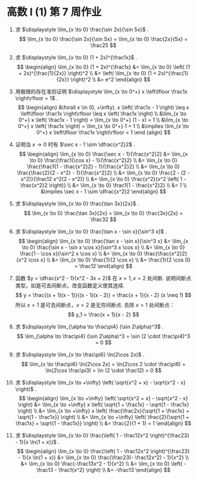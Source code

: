 # 高数 I (1) 第 7 周作业

1. 求 $\displaystyle \lim_{x \to 0} \frac{\sin 2x}{\sin 5x}$ .  
   $$
    \lim_{x \to 0} \frac{\sin 2x}{\sin 5x} =  \lim_{x \to 0} \frac{2x}{5x} = \frac25
   $$

2. 求 $\displaystyle \lim_{x \to 0} (1 + 2x)^{\frac1x}$ .  
   $$
   \begin{align}
   \lim_{x \to 0} (1 + 2x)^{\frac1x}
   &= \lim_{x \to 0} \left( (1 + 2x)^{\frac{1}{2x}} \right)^2 \\
   &= \left( \lim_{x \to 0} (1 + 2x)^{\frac{1}{2x}} \right)^2 \\
   &= e^2
   \end{align}
   $$

3. 用极限的存在准则证明 $\displaystyle \lim_{x \to 0^+} x \left\lfloor \frac1x \right\rfloor = 1$ .  
   $$
   \begin{align}
   &\forall x \in (0, +\infty). x \left( \frac1x - 1 \right) \leq x \left\lfloor \frac1x \right\rfloor \leq x \left( \frac1x \right) \\
   &\lim_{x \to 0^+} x \left( \frac1x - 1 \right) = \lim_{x \to 0^+} (1 - x) = 1 \\
   &\lim_{x \to 0^+} x \left( \frac1x \right) = \lim_{x \to 0^+}  1 = 1 \\
   &\implies \lim_{x \to 0^+} x \left\lfloor \frac1x \right\rfloor = 1
   \end {align}
   $$

4. 证明当 $x \to 0$ 时有 $\sec x - 1 \sim \dfrac{x^2}2$ .  
   $$
   \begin{align}
   \lim_{x \to 0} \frac{\sec x - 1}{\frac{x^2}2}
   &= \lim_{x \to 0} \frac{\frac1{\cos x} - 1}{\frac{x^2}2} \\
   &= \lim_{x \to 0} \frac{\frac1{1 - \frac{x^2}2} - 1}{\frac{x^2}2} \\
   &= \lim_{x \to 0} \frac{\frac{2}{2 - x^2} - 1}{\frac{x^2}2} \\
   &= \lim_{x \to 0} \frac{2 - (2 - x^2)}{\frac12 x^2(2 - x^2)} \\
   &= \lim_{x \to 0} \frac{x^2}{x^2 \left( 1 - \frac{x^2}2 \right)} \\
   &= \lim_{x \to 0} \frac1{1 - \frac{x^2}2} \\
   &= 1 \\
   &\implies \sec x - 1 \sim \dfrac{x^2}2
   \end{align}
   $$

5. 求 $\displaystyle \lim_{x \to 0} \frac{\tan 3x}{2x}$ .  
   $$
   \lim_{x \to 0} \frac{\tan 3x}{2x} = \lim_{x \to 0} \frac{3x}{2x} = \frac32
   $$

6. 求 $\displaystyle \lim_{x \to 0} \frac{\tan x - \sin x}{\sin^3 x}$ .  
   $$
   \begin{align}
   \lim_{x \to 0} \frac{\tan x - \sin x}{\sin^3 x}
   &= \lim_{x \to 0} \frac{\sin x - \sin x \cos x}{\sin^3 x \cos x} \\
   &= \lim_{x \to 0} \frac{1 - \cos x}{\sin^2 x \cos x} \\
   &= \lim_{x \to 0} \frac{\frac{x^2}2}{x^2 \cos x} \\
   &= \lim_{x \to 0} \frac{1}{2 \cos x} \\
   &= \frac{1}{2 \cos 0} = \frac12
   \end{align}
   $$

7. 函数 $y = \dfrac{x^2 - 1}{x^2 - 3x + 2}$ 在 $x = 1, x = 2$ 处间断. 说明间断点类型，如是可去间断点，改变函数定义使其连续.  
   $$
   y = \frac{(x + 1)(x - 1)}{(x - 1)(x - 2)} = \frac{x + 1}{x - 2} (x \neq 1)
   $$
   所以 $x = 1$ 是可去间断点，$x = 2$ 是无穷间断点. 去除 $x = 1$ 处间断点：  
   $$
   y_1 = \frac{x + 1}{x - 2}
   $$

8. 求 $\displaystyle \lim_{\alpha \to \frac\pi4} (\sin 2\alpha)^3$ .  
   $$
   \lim_{\alpha \to \frac\pi4} (\sin 2\alpha)^3 = \sin (2 \cdot \frac\pi4)^3 = 0
   $$

9. 求 $\displaystyle \lim_{x \to \frac\pi6} \ln(2\cos 2x)$ .   
   $$
   \lim_{x \to \frac\pi6} \ln(2\cos 2x) = \ln(2\cos 2 \cdot \frac\pi6) = \ln(2\cos \frac\pi3) = \ln (2 \cdot \frac12) = 0
   $$

10. 求 $\displaystyle \lim_{x \to +\infty} \left( \sqrt{x^2 + x} - \sqrt{x^2 - x} \right)$ .  
    $$
    \begin{align}
    \lim_{x \to +\infty} \left( \sqrt{x^2 + x} - \sqrt{x^2 - x} \right)
    &= \lim_{x \to +\infty} x \left( \sqrt{1 + \frac1x} - \sqrt{1 - \frac1x} \right) \\
    &= \lim_{x \to +\infty} x \left( \frac{\frac2x}{\sqrt{1 + \frac1x} + \sqrt{1 - \frac1x}} \right) \\
    &= \lim_{x \to +\infty} \left( \frac{2}{\sqrt{1 + \frac1x} + \sqrt{1 - \frac1x}} \right) \\
    &= \frac{2}{1 + 1} = 1	
    \end{align}
    $$

11. 求 $\displaystyle \lim_{x \to 0} \frac{\left( 1 - \frac12x^2 \right)^{\frac23} - 1}{x \ln(1 + x)}$ .  
    $$
    \begin{align}
    \lim_{x \to 0} \frac{\left( 1 - \frac12x^2 \right)^{\frac23} - 1}{x \ln(1 + x)}
    &= \lim_{x \to 0} \frac{\frac23(- \frac12x^2) - 1}{x^2} \\
    &= \lim_{x \to 0} \frac{-\frac13x^2 - 1}{x^2} \\
    &= \lim_{x \to 0} \left( -\frac13  - \frac1{x^2} \right) \\
    &= -\frac13
    \end{align}
    $$
    
